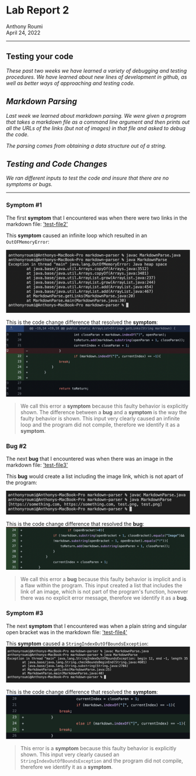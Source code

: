 # **Lab Report 2**
Anthony Roumi <br>
April 24, 2022 

---
## Testing your code
_These past two weeks we have learned a variety of debugging and testing procedures. We have learned about new lines of development in github, as well as better ways of approaching and testing code._

## _Markdown Parsing_
_Last week we learned about markdown parsing. We were given a program that takes a markdown file as a command line argument and then prints out all the URLs of the links (but not of images) in that file and asked to debug the code._

_The parsing comes from obtaining a data structure out of a string._

## _Testing and Code Changes_
_We ran different inputs to test the code and insure that there are no symptoms or bugs._

---
### __Symptom #1__
The first __symptom__ that I encountered was when there were two links in the markdown file: ['test-file2'](https://github.com/tonyroumi/markdown-parser/blob/main/test-file2.md)

This __symptom__ caused an infinite loop which resulted in an ```OutOFMemoryError```:

![image](https://github.com/tonyroumi/cse15l-lab-reports/blob/main/Lab%20Report%202%20screenshots/Screen%20Shot%202022-04-25%20at%205.30.12%20PM.png?raw=true)

This is the code change difference that resolved the __symptom__:
![image](https://github.com/tonyroumi/cse15l-lab-reports/blob/main/Lab%20Report%202%20screenshots/changes%20to%20code%20for%20test%202.png?raw=true)

>We call this error a __symptom__ because this faulty behavior is explicitly shown. The difference between a __bug__ and a __symptom__ is the way the faulty behavior is shown. This input very clearly caused an infinite loop and the program did not compile, therefore we identify it as a __symptom__. 

### __Bug #2__
The next __bug__ that I encountered was when there was an image in the markdown file: ['test-file3'](https://github.com/tonyroumi/markdown-parser/blob/main/test-file3.md)

This __bug__ would create a list including the image link, which is not apart of the program:

![image](https://github.com/tonyroumi/cse15l-lab-reports/blob/main/Lab%20Report%202%20screenshots/Screen%20Shot%202022-04-25%20at%205.50.12%20PM.png?raw=true)

This is the code change difference that resolved the __bug__:
![image](https://github.com/tonyroumi/cse15l-lab-reports/blob/main/Lab%20Report%202%20screenshots/test-file%203%20diff.png?raw=true)

>We call this error a __bug__ because this faulty behavior is implicit and is a flaw within the program. This input created a list that includes the link of an image, which is not part of the program's function, however there was no explicit error message, therefore we identify it as a __bug__. 

### __Symptom #3__
The next __symptom__ that I encountered was when a plain string and singular open bracket was in the markdown file: ['test-file4'](https://github.com/tonyroumi/markdown-parser/blob/main/test-file4.md)

This __symptom__ caused a ```StringIndexOutOfBoundsException```:
![image](https://github.com/tonyroumi/cse15l-lab-reports/blob/main/Lab%20Report%202%20screenshots/test-file4.png?raw=true)

This is the code change difference that resolved the __symptom__:
![image](https://github.com/tonyroumi/cse15l-lab-reports/blob/main/Lab%20Report%202%20screenshots/file4%20fix.png?raw=true)

>This error is a __symptom__ because this faulty behavior is explicitly shown. This input very clearly caused an ```StringIndexOutOfBoundsException``` and the program did not compile, therefore we identify it as a __symptom__. 

